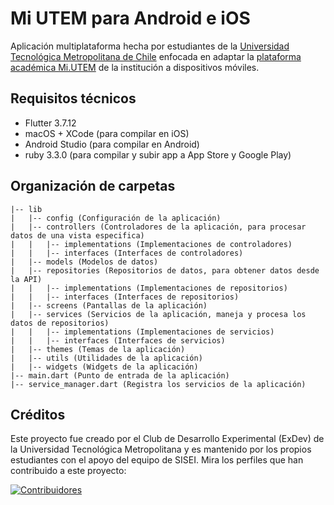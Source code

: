# Mi UTEM para Android e iOS
Aplicación multiplataforma hecha por estudiantes de la [Universidad Tecnológica Metropolitana de Chile](https://www.utem.cl/) enfocada en adaptar la [plataforma académica Mi.UTEM](https://mi.utem.cl/) de la institución a dispositivos móviles.

## Requisitos técnicos
- Flutter 3.7.12
- macOS + XCode (para compilar en iOS)
- Android Studio (para compilar en Android)
- ruby 3.3.0 (para compilar y subir app a App Store y Google Play)

## Organización de carpetas
```
|-- lib
|   |-- config (Configuración de la aplicación)
|   |-- controllers (Controladores de la aplicación, para procesar datos de una vista especifica)
|   |   |-- implementations (Implementaciones de controladores)
|   |   |-- interfaces (Interfaces de controladores)
|   |-- models (Modelos de datos)
|   |-- repositories (Repositorios de datos, para obtener datos desde la API)
|   |   |-- implementations (Implementaciones de repositorios)
|   |   |-- interfaces (Interfaces de repositorios)
|   |-- screens (Pantallas de la aplicación)
|   |-- services (Servicios de la aplicación, maneja y procesa los datos de repositorios)
|   |   |-- implementations (Implementaciones de servicios)
|   |   |-- interfaces (Interfaces de servicios)
|   |-- themes (Temas de la aplicación)
|   |-- utils (Utilidades de la aplicación)
|   |-- widgets (Widgets de la aplicación)
|-- main.dart (Punto de entrada de la aplicación)
|-- service_manager.dart (Registra los servicios de la aplicación)
```

## Créditos
Este proyecto fue creado por el Club de Desarrollo Experimental (ExDev) de la Universidad Tecnológica Metropolitana y es mantenido por los propios estudiantes con el apoyo del equipo de SISEI. Mira los perfiles que han contribuido a este proyecto:

<a href="https://github.com/exdevutem/mi-utem/graphs/contributors">
  <img src="https://contrib.rocks/image?repo=exdevutem/mi-utem" alt="Contribuidores"/>
</a>